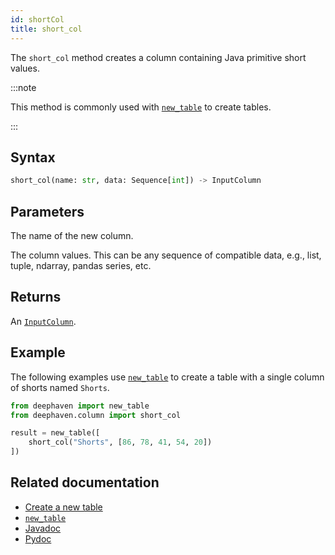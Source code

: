 ```yaml
---
id: shortCol
title: short_col
---
```


The `short_col` method creates a column containing Java primitive short values.

:::note

This method is commonly used with [`new_table`](./newTable.md) to create tables.

:::

## Syntax

```python syntax
short_col(name: str, data: Sequence[int]) -> InputColumn
```

## Parameters

<ParamTable>
<Param name="name" type="str">

The name of the new column.

</Param>
<Param name="data" type="Sequence[int]">

The column values. This can be any sequence of compatible data, e.g., list, tuple, ndarray, pandas series, etc.

</Param>
</ParamTable>

## Returns

An [`InputColumn`](https://deephaven.io/core/pydoc/code/deephaven.column.html#deephaven.column.InputColumn).

## Example

The following examples use [`new_table`](./newTable.md) to create a table with a single column of shorts named `Shorts`.

```python
from deephaven import new_table
from deephaven.column import short_col

result = new_table([
    short_col("Shorts", [86, 78, 41, 54, 20])
])
```

## Related documentation

- [Create a new table](../../../how-to-guides/new-table.md)
- [`new_table`](./newTable.md)
- [Javadoc](<https://deephaven.io/core/javadoc/io/deephaven/engine/util/TableTools.html#shortCol(java.lang.String,short...)>)
- [Pydoc](https://deephaven.io/core/pydoc/code/deephaven.column.html?highlight=short#deephaven.column.short_col)
